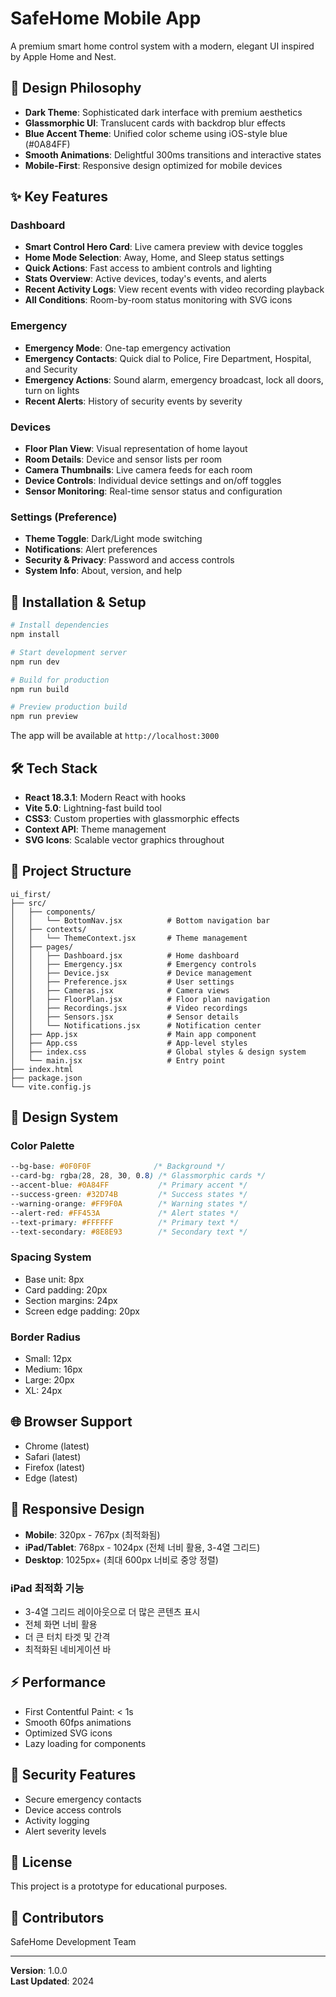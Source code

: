 # SafeHome Mobile App

A premium smart home control system with a modern, elegant UI inspired by Apple Home and Nest.

## 🎨 Design Philosophy

- **Dark Theme**: Sophisticated dark interface with premium aesthetics
- **Glassmorphic UI**: Translucent cards with backdrop blur effects
- **Blue Accent Theme**: Unified color scheme using iOS-style blue (#0A84FF)
- **Smooth Animations**: Delightful 300ms transitions and interactive states
- **Mobile-First**: Responsive design optimized for mobile devices

## ✨ Key Features

### **Dashboard**

- **Smart Control Hero Card**: Live camera preview with device toggles
- **Home Mode Selection**: Away, Home, and Sleep status settings
- **Quick Actions**: Fast access to ambient controls and lighting
- **Stats Overview**: Active devices, today's events, and alerts
- **Recent Activity Logs**: View recent events with video recording playback
- **All Conditions**: Room-by-room status monitoring with SVG icons

### **Emergency**

- **Emergency Mode**: One-tap emergency activation
- **Emergency Contacts**: Quick dial to Police, Fire Department, Hospital, and Security
- **Emergency Actions**: Sound alarm, emergency broadcast, lock all doors, turn on lights
- **Recent Alerts**: History of security events by severity

### **Devices**

- **Floor Plan View**: Visual representation of home layout
- **Room Details**: Device and sensor lists per room
- **Camera Thumbnails**: Live camera feeds for each room
- **Device Controls**: Individual device settings and on/off toggles
- **Sensor Monitoring**: Real-time sensor status and configuration

### **Settings (Preference)**

- **Theme Toggle**: Dark/Light mode switching
- **Notifications**: Alert preferences
- **Security & Privacy**: Password and access controls
- **System Info**: About, version, and help

## 🚀 Installation & Setup

```bash
# Install dependencies
npm install

# Start development server
npm run dev

# Build for production
npm run build

# Preview production build
npm run preview
```

The app will be available at `http://localhost:3000`

## 🛠️ Tech Stack

- **React 18.3.1**: Modern React with hooks
- **Vite 5.0**: Lightning-fast build tool
- **CSS3**: Custom properties with glassmorphic effects
- **Context API**: Theme management
- **SVG Icons**: Scalable vector graphics throughout

## 📂 Project Structure

```
ui_first/
├── src/
│   ├── components/
│   │   └── BottomNav.jsx          # Bottom navigation bar
│   ├── contexts/
│   │   └── ThemeContext.jsx       # Theme management
│   ├── pages/
│   │   ├── Dashboard.jsx          # Home dashboard
│   │   ├── Emergency.jsx          # Emergency controls
│   │   ├── Device.jsx             # Device management
│   │   ├── Preference.jsx         # User settings
│   │   ├── Cameras.jsx            # Camera views
│   │   ├── FloorPlan.jsx          # Floor plan navigation
│   │   ├── Recordings.jsx         # Video recordings
│   │   ├── Sensors.jsx            # Sensor details
│   │   └── Notifications.jsx      # Notification center
│   ├── App.jsx                    # Main app component
│   ├── App.css                    # App-level styles
│   ├── index.css                  # Global styles & design system
│   └── main.jsx                   # Entry point
├── index.html
├── package.json
└── vite.config.js
```

## 🎨 Design System

### Color Palette

```css
--bg-base: #0F0F0F              /* Background */
--card-bg: rgba(28, 28, 30, 0.8) /* Glassmorphic cards */
--accent-blue: #0A84FF           /* Primary accent */
--success-green: #32D74B         /* Success states */
--warning-orange: #FF9F0A        /* Warning states */
--alert-red: #FF453A             /* Alert states */
--text-primary: #FFFFFF          /* Primary text */
--text-secondary: #8E8E93        /* Secondary text */
```

### Spacing System

- Base unit: 8px
- Card padding: 20px
- Section margins: 24px
- Screen edge padding: 20px

### Border Radius

- Small: 12px
- Medium: 16px
- Large: 20px
- XL: 24px

## 🌐 Browser Support

- Chrome (latest)
- Safari (latest)
- Firefox (latest)
- Edge (latest)

## 📱 Responsive Design

- **Mobile**: 320px - 767px (최적화됨)
- **iPad/Tablet**: 768px - 1024px (전체 너비 활용, 3-4열 그리드)
- **Desktop**: 1025px+ (최대 600px 너비로 중앙 정렬)

### iPad 최적화 기능

- 3-4열 그리드 레이아웃으로 더 많은 콘텐츠 표시
- 전체 화면 너비 활용
- 더 큰 터치 타겟 및 간격
- 최적화된 네비게이션 바

## ⚡ Performance

- First Contentful Paint: < 1s
- Smooth 60fps animations
- Optimized SVG icons
- Lazy loading for components

## 🔐 Security Features

- Secure emergency contacts
- Device access controls
- Activity logging
- Alert severity levels

## 📄 License

This project is a prototype for educational purposes.

## 👥 Contributors

SafeHome Development Team

---

**Version**: 1.0.0  
**Last Updated**: 2024
